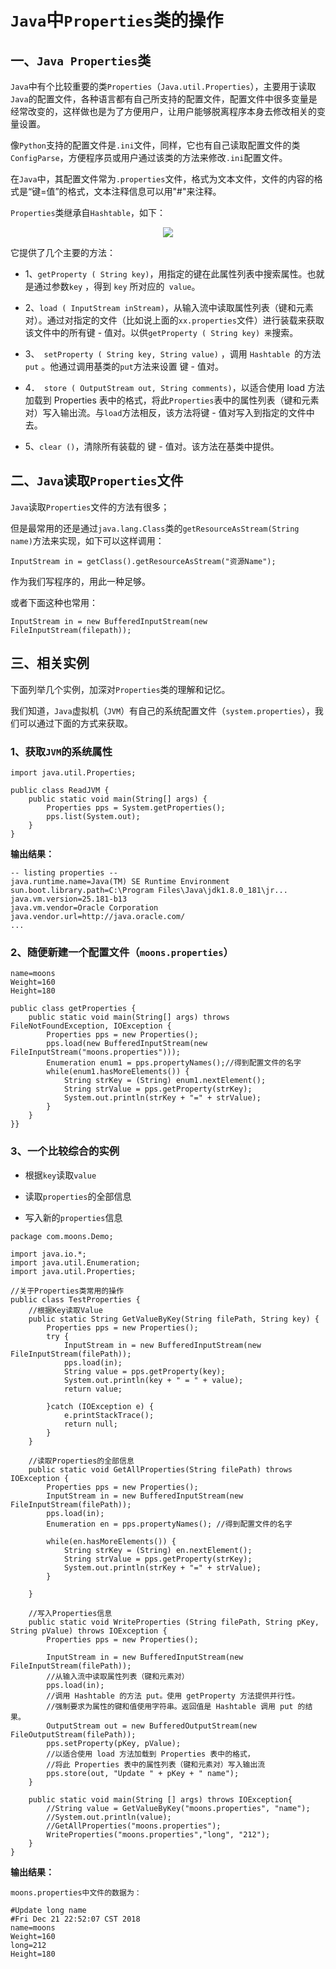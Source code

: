 # `Java`中`Properties`类的操作



## 一、`Java Properties`类

 `Java`中有个比较重要的类`Properties`（`Java.util.Properties`），主要用于读取`Java`的配置文件，各种语言都有自己所支持的配置文件，配置文件中很多变量是经常改变的，这样做也是为了方便用户，让用户能够脱离程序本身去修改相关的变量设置。

 像`Python`支持的配置文件是`.ini`文件，同样，它也有自己读取配置文件的类`ConfigParse`，方便程序员或用户通过该类的方法来修改`.ini`配置文件。

 在`Java`中，其配置文件常为`.properties`文件，格式为文本文件，文件的内容的格式是“键=值”的格式，文本注释信息可以用"#"来注释。

`Properties`类继承自`Hashtable`，如下：

<div align="center">
<img src="https://github.com/ZP-AlwaysWin/Java-Learn/blob/master/java%E5%AD%A6%E4%B9%A0%E7%AC%94%E8%AE%B0/Java%E5%AD%A6%E4%B9%A0%E5%9B%BE%E7%89%87/properties.png" />
</div>



它提供了几个主要的方法：

- 1、`getProperty ( String key)`，用指定的键在此属性列表中搜索属性。也就是通过参数`key` ，得到 `key` 所对应的` value`。

- 2、`load ( InputStream inStream)`，从输入流中读取属性列表（键和元素对）。通过对指定的文件（比如说上面的` xx.properties `文件）进行装载来获取该文件中的所有键 - 值对。以供`getProperty ( String key) 来`搜索。

- 3、` setProperty ( String key, String value)` ，调用 `Hashtable `的方法` put` 。他通过调用基类的`put`方法来设置 键 - 值对。

- 4．` store ( OutputStream out, String comments)`，以适合使用 load 方法加载到 Properties 表中的格式，将此` Properties `表中的属性列表（键和元素对）写入输出流。与` load `方法相反，该方法将键 - 值对写入到指定的文件中去。

- 5、`clear ()`，清除所有装载的 键 - 值对。该方法在基类中提供。

 

## 二、`Java`读取`Properties`文件



`Java`读取`Properties`文件的方法有很多；

但是最常用的还是通过`java.lang.Class`类的`getResourceAsStream(String name)`方法来实现，如下可以这样调用：

`InputStream in = getClass().getResourceAsStream("资源Name");`

作为我们写程序的，用此一种足够。

或者下面这种也常用：

`InputStream in = new BufferedInputStream(new FileInputStream(filepath));`



## 三、相关实例



下面列举几个实例，加深对`Properties`类的理解和记忆。

我们知道，`Java`虚拟机（`JVM`）有自己的系统配置文件（`system.properties`），我们可以通过下面的方式来获取。

### 1、获取`JVM`的系统属性

```
import java.util.Properties;

public class ReadJVM {
    public static void main(String[] args) {
        Properties pps = System.getProperties();
        pps.list(System.out);
    }
}
```



**输出结果：**

```
-- listing properties --
java.runtime.name=Java(TM) SE Runtime Environment
sun.boot.library.path=C:\Program Files\Java\jdk1.8.0_181\jr...
java.vm.version=25.181-b13
java.vm.vendor=Oracle Corporation
java.vendor.url=http://java.oracle.com/
...
```



### 2、随便新建一个配置文件（`moons.properties`）

```
name=moons
Weight=160
Height=180
```



```
public class getProperties {
    public static void main(String[] args) throws FileNotFoundException, IOException {
        Properties pps = new Properties();
        pps.load(new BufferedInputStream(new FileInputStream("moons.properties")));
        Enumeration enum1 = pps.propertyNames();//得到配置文件的名字
        while(enum1.hasMoreElements()) {
            String strKey = (String) enum1.nextElement();
            String strValue = pps.getProperty(strKey);
            System.out.println(strKey + "=" + strValue);
        }
    }
}}
```



### 3、一个比较综合的实例

- 根据`key`读取`value`

- 读取`properties`的全部信息

- 写入新的`properties`信息



```
package com.moons.Demo;

import java.io.*;
import java.util.Enumeration;
import java.util.Properties;

//关于Properties类常用的操作
public class TestProperties {
    //根据Key读取Value
    public static String GetValueByKey(String filePath, String key) {
        Properties pps = new Properties();
        try {
            InputStream in = new BufferedInputStream(new FileInputStream(filePath));
            pps.load(in);
            String value = pps.getProperty(key);
            System.out.println(key + " = " + value);
            return value;

        }catch (IOException e) {
            e.printStackTrace();
            return null;
        }
    }

    //读取Properties的全部信息
    public static void GetAllProperties(String filePath) throws IOException {
        Properties pps = new Properties();
        InputStream in = new BufferedInputStream(new FileInputStream(filePath));
        pps.load(in);
        Enumeration en = pps.propertyNames(); //得到配置文件的名字

        while(en.hasMoreElements()) {
            String strKey = (String) en.nextElement();
            String strValue = pps.getProperty(strKey);
            System.out.println(strKey + "=" + strValue);
        }

    }

    //写入Properties信息
    public static void WriteProperties (String filePath, String pKey, String pValue) throws IOException {
        Properties pps = new Properties();

        InputStream in = new BufferedInputStream(new FileInputStream(filePath));
        //从输入流中读取属性列表（键和元素对）
        pps.load(in);
        //调用 Hashtable 的方法 put。使用 getProperty 方法提供并行性。
        //强制要求为属性的键和值使用字符串。返回值是 Hashtable 调用 put 的结果。
        OutputStream out = new BufferedOutputStream(new FileOutputStream(filePath));
        pps.setProperty(pKey, pValue);
        //以适合使用 load 方法加载到 Properties 表中的格式，
        //将此 Properties 表中的属性列表（键和元素对）写入输出流
        pps.store(out, "Update " + pKey + " name");
    }

    public static void main(String [] args) throws IOException{
        //String value = GetValueByKey("moons.properties", "name");
        //System.out.println(value);
        //GetAllProperties("moons.properties");
        WriteProperties("moons.properties","long", "212");
    }
}
```

**输出结果：**

```
moons.properties中文件的数据为：

#Update long name
#Fri Dec 21 22:52:07 CST 2018
name=moons
Weight=160
long=212
Height=180
```


